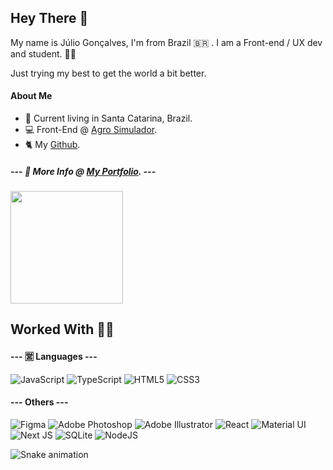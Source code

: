 ## Hey There 👋

My name is Júlio Gonçalves, I'm from Brazil 🇧🇷 . 
I am a Front-end / UX dev and student. 👨‍💻

Just trying my best to get the world a bit better.

#### About Me

- 📍 Current living in Santa Catarina, Brazil.
- 💻 Front-End @ [Agro Simulador](https://github.com/Agro-Simulador).
- 🐈 My [Github](https://github.com/ImaKrp).

##### --- 📌 More Info @   [My Portfolio](https://imakrp.github.io/Portfolio/).  ---

<img height="180em" src="https://github-readme-stats.vercel.app/api/top-langs/?username=ImaKrp&layout=compact&langs_count=7&theme=dark"/>

## Worked With 👨‍💻

#### ---  🈺 Languages  ---
<img alt="JavaScript" src="https://img.shields.io/badge/javascript-%23323330.svg?style=for-the-badge&logo=javascript&logoColor=%23F7DF1E"/> <img alt="TypeScript" src="https://img.shields.io/badge/typescript-%23007ACC.svg?style=for-the-badge&logo=typescript&logoColor=white"/> <img alt="HTML5" src="https://img.shields.io/badge/html5-%23E34F26.svg?style=for-the-badge&logo=html5&logoColor=white"/> <img alt="CSS3" src="https://img.shields.io/badge/css3-%231572B6.svg?style=for-the-badge&logo=css3&logoColor=white"/>

#### ---  Others  ---
<img alt="Figma" src="https://img.shields.io/badge/figma-%23F24E1E.svg?style=for-the-badge&logo=figma&logoColor=white"/> <img alt="Adobe Photoshop" src="https://img.shields.io/badge/adobephotoshop-%2331A8FF.svg?style=for-the-badge&logo=adobephotoshop&logoColor=white"/> <img alt="Adobe Illustrator" src="https://img.shields.io/badge/adobeillustrator-%23FF9A00.svg?style=for-the-badge&logo=adobeillustrator&logoColor=white"/> <img alt="React" src="https://img.shields.io/badge/react-%2320232a.svg?style=for-the-badge&logo=react&logoColor=%2361DAFB"/> <img alt="Material UI" src="https://img.shields.io/badge/materialui-%230081CB.svg?style=for-the-badge&logo=material-ui&logoColor=white"/> <img alt="Next JS" src="https://img.shields.io/badge/nextjs-%23000000.svg?style=for-the-badge&logo=next.js&logoColor=white"/> <img alt="SQLite" src ="https://img.shields.io/badge/sqlite-%2307405e.svg?style=for-the-badge&logo=sqlite&logoColor=white"/> <img alt="NodeJS" src="https://img.shields.io/badge/node.js-%2343853D.svg?style=for-the-badge&logo=node-dot-js&logoColor=white"/>

  ![Snake animation](https://github.com/ImaKrp/ImaKrp/blob/output/github-contribution-grid-snake.svg)

